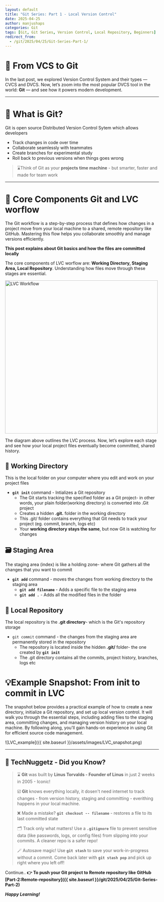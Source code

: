 ```yaml
---
layout: default
title: "Git Series: Part 1 - Local Version Control"
date: 2025-04-25
author: manjushaps
categories: Git 
tags: [Git, Git Series, Version Control, Local Repository, Beginners]
redirect_from:
  - /git/2025/04/25/Git-Series-Part-1/
---
```


# 🚀 From VCS to Git

In the last post, we explored Version Control System and their types — CVCS and DVCS. Now, let’s zoom into the most popular DVCS tool in the world: **Git** — and see how it powers modern development.

---

# 📜 What is Git?

Git is open source Distributed Version Control Sytem which allows developers
- Track changes in code over time
- Collaborate seamlessly with teammates
- Create branches for experimental study
- Roll back to previous versions when things goes wrong

> ⌛Think of Git as your **projects time machine** - but smarter, faster and made for team work

---

# 🎯 Core Components Git and LVC worflow

The Git workflow is a step-by-step process that defines how changes in a project move from your local machine to a shared, remote repository like GitHub. Mastering this flow helps you collaborate smoothly and  manage versions efficiently.

**This post explains about Git basics and how the files are committed locally**

The core components of LVC worflow are: **Working Directory, Staging Area, Local Repository**. Understanding how files move through these stages are essential.


<img src="{{ site.baseurl }}/assets/images/LVC_workflow.png" alt="LVC Workflow" width="500" height="auto">


The diagram above outlines the LVC process. Now, let’s explore each stage and see how your local project files eventually become committed, shared history.

## 📂 Working Directory

This is the local folder on your computer where you edit and work on your project files 

- **`git init`** command - Intializes a Git repository
  - The Git starts tracking the specified folder as a Git project- in other words, your plain folder(working directory) is converted into .Git project
  - Creates a hidden **.git.** folder in the working directory
  - This .git/  folder contains everything that Git needs to track your project (eg. commit, branch, logs etc)
  - Your **working directory stays the same**, but now Git is watching for changes
  
## 🗃️ Staging Area

The staging area (index) is like a holding zone- where Git gathers all the changes that you want to commit

- **`git add`** command - moves the changes from working directory to the staging area
  - **`git add filename`** - Adds a specific file to the staging area
  - **`git add .`** - Adds all the modified files in the folder

## 📁 Local Repository 

The local repository is the **.git directory**- which is the Git's repository storage

- `git commit` command - the changes from the staging area are permanently stored in the repository
  - The repository is located inside the hidden **.git/** folder- the one created by **`git init`**
  - The .git directory contains all the commits, project history, branches, logs etc

# 💡Example Snapshot: From init to commit in LVC

The snapshot below provides a practical example of how to create a new directory, initialize a Git repository, and set up local version control. It will walk you through the essential steps, including adding files to the staging area, committing changes, and managing version history on your local machine. By following along, you'll gain hands-on experience in using Git for efficient source code management.


![LVC_example]({{ site.baseurl }}/assets/images/LVC_snapshot.png)

---

## 🧠 TechNuggetz - Did you Know?

> ⌛ **Git** was built by **Linus Torvalds - Founder of Linus** in just 2 weeks in 2005 - Iconic!
>
> ☑️ **Git** knows everything locally, it dosen't need internet to track changes - from version history, staging and committing - everithing happens in your local machine.
>
> ❌ Made a mistake? **`git checkout -- filename`** - restores a file to its last committed state
>
> 🗂️ Track only what matters! Use a **`.gitignore`** file to prevent sensitive data (like passwords, logs, or config files) from slipping into your commits. A cleaner repo is a safer repo!
>
> 🪄 Autosave magic! Use **`git stash`** to save your work-in-progress without a commit. Come back later with **`git stash pop`** and pick up right where you left off!

Continue.. **👉 To push your Git project to Remote repository like GitHub [Part-2:Remote-repository]({{ site.baseurl }}/git/2025/04/25/Git-Series-Part-2)**

***Happy Learning!***
